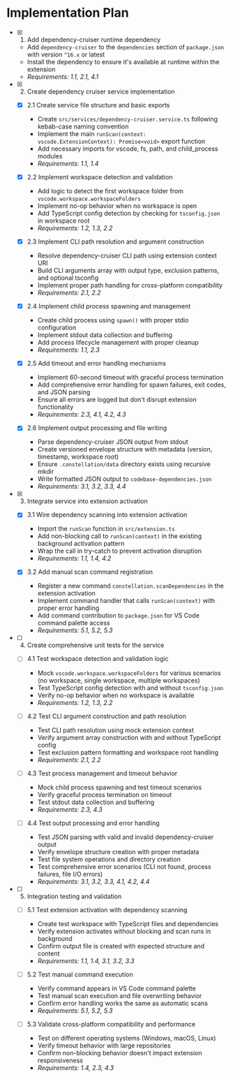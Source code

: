 # Implementation Plan

- [x] 1. Add dependency-cruiser runtime dependency
  - Add `dependency-cruiser` to the `dependencies` section of `package.json` with version `^16.x` or latest
  - Install the dependency to ensure it's available at runtime within the extension
  - _Requirements: 1.1, 2.1, 4.1_

- [x] 2. Create dependency cruiser service implementation
  - [x] 2.1 Create service file structure and basic exports
    - Create `src/services/dependency-cruiser.service.ts` following kebab-case naming convention
    - Implement the main `runScan(context: vscode.ExtensionContext): Promise<void>` export function
    - Add necessary imports for vscode, fs, path, and child_process modules
    - _Requirements: 1.1, 1.4_

  - [x] 2.2 Implement workspace detection and validation
    - Add logic to detect the first workspace folder from `vscode.workspace.workspaceFolders`
    - Implement no-op behavior when no workspace is open
    - Add TypeScript config detection by checking for `tsconfig.json` in workspace root
    - _Requirements: 1.2, 1.3, 2.2_

  - [x] 2.3 Implement CLI path resolution and argument construction
    - Resolve dependency-cruiser CLI path using extension context URI
    - Build CLI arguments array with output type, exclusion patterns, and optional tsconfig
    - Implement proper path handling for cross-platform compatibility
    - _Requirements: 2.1, 2.2_

  - [x] 2.4 Implement child process spawning and management
    - Create child process using `spawn()` with proper stdio configuration
    - Implement stdout data collection and buffering
    - Add process lifecycle management with proper cleanup
    - _Requirements: 1.1, 2.3_

  - [x] 2.5 Add timeout and error handling mechanisms
    - Implement 60-second timeout with graceful process termination
    - Add comprehensive error handling for spawn failures, exit codes, and JSON parsing
    - Ensure all errors are logged but don't disrupt extension functionality
    - _Requirements: 2.3, 4.1, 4.2, 4.3_

  - [x] 2.6 Implement output processing and file writing
    - Parse dependency-cruiser JSON output from stdout
    - Create versioned envelope structure with metadata (version, timestamp, workspace root)
    - Ensure `.constellation/data` directory exists using recursive mkdir
    - Write formatted JSON output to `codebase-dependencies.json`
    - _Requirements: 3.1, 3.2, 3.3, 4.4_

- [x] 3. Integrate service into extension activation
  - [x] 3.1 Wire dependency scanning into extension activation
    - Import the `runScan` function in `src/extension.ts`
    - Add non-blocking call to `runScan(context)` in the existing background activation pattern
    - Wrap the call in try-catch to prevent activation disruption
    - _Requirements: 1.1, 1.4, 4.2_

  - [x] 3.2 Add manual scan command registration
    - Register a new command `constellation.scanDependencies` in the extension activation
    - Implement command handler that calls `runScan(context)` with proper error handling
    - Add command contribution to `package.json` for VS Code command palette access
    - _Requirements: 5.1, 5.2, 5.3_

- [ ] 4. Create comprehensive unit tests for the service
  - [ ] 4.1 Test workspace detection and validation logic
    - Mock `vscode.workspace.workspaceFolders` for various scenarios (no workspace, single workspace, multiple workspaces)
    - Test TypeScript config detection with and without `tsconfig.json`
    - Verify no-op behavior when no workspace is available
    - _Requirements: 1.2, 1.3, 2.2_

  - [ ] 4.2 Test CLI argument construction and path resolution
    - Test CLI path resolution using mock extension context
    - Verify argument array construction with and without TypeScript config
    - Test exclusion pattern formatting and workspace root handling
    - _Requirements: 2.1, 2.2_

  - [ ] 4.3 Test process management and timeout behavior
    - Mock child process spawning and test timeout scenarios
    - Verify graceful process termination on timeout
    - Test stdout data collection and buffering
    - _Requirements: 2.3, 4.3_

  - [ ] 4.4 Test output processing and error handling
    - Test JSON parsing with valid and invalid dependency-cruiser output
    - Verify envelope structure creation with proper metadata
    - Test file system operations and directory creation
    - Test comprehensive error scenarios (CLI not found, process failures, file I/O errors)
    - _Requirements: 3.1, 3.2, 3.3, 4.1, 4.2, 4.4_

- [ ] 5. Integration testing and validation
  - [ ] 5.1 Test extension activation with dependency scanning
    - Create test workspace with TypeScript files and dependencies
    - Verify extension activates without blocking and scan runs in background
    - Confirm output file is created with expected structure and content
    - _Requirements: 1.1, 1.4, 3.1, 3.2, 3.3_

  - [ ] 5.2 Test manual command execution
    - Verify command appears in VS Code command palette
    - Test manual scan execution and file overwriting behavior
    - Confirm error handling works the same as automatic scans
    - _Requirements: 5.1, 5.2, 5.3_

  - [ ] 5.3 Validate cross-platform compatibility and performance
    - Test on different operating systems (Windows, macOS, Linux)
    - Verify timeout behavior with large repositories
    - Confirm non-blocking behavior doesn't impact extension responsiveness
    - _Requirements: 1.4, 2.3, 4.3_